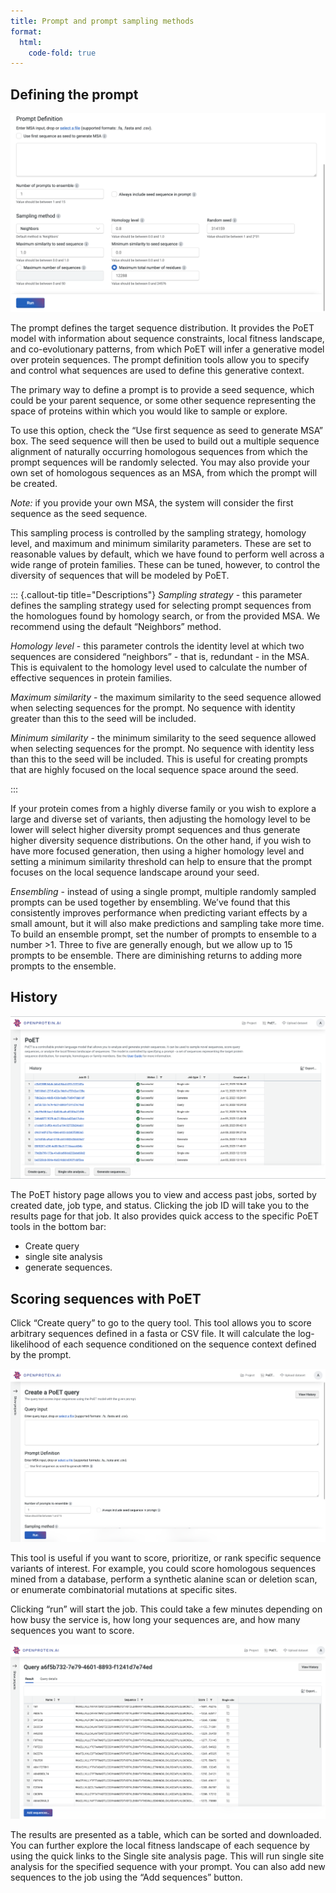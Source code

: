 ```yaml
---
title: Prompt and prompt sampling methods
format:
  html:
    code-fold: true
---
```


## Defining the prompt

![](../p2p_images/46_prompt.png)

The prompt defines the target sequence distribution. It provides the PoET model with information about sequence constraints, local fitness landscape, and co-evolutionary patterns, from which PoET will infer a generative model over protein sequences. The prompt definition tools allow you to specify and control what sequences are used to define this generative context.

The primary way to define a prompt is to provide a seed sequence, which could be your parent sequence, or some other sequence representing the space of proteins within which you would like to sample or explore. 

To use this option, check the “Use first sequence as seed to generate MSA” box. The seed sequence will then be used to build out a multiple sequence alignment of naturally occurring homologous sequences from which the prompt sequences will be randomly selected. You may also provide your own set of homologous sequences as an MSA, from which the prompt will be created. 

*Note:* if you provide your own MSA, the system will consider the first sequence as the seed sequence.


This sampling process is controlled by the sampling strategy, homology level, and maximum and minimum similarity parameters. These are set to reasonable values by default, which we have found to perform well across a wide range of protein families. These can be tuned, however, to control the diversity of sequences that will be modeled by PoET.

::: {.callout-tip title="Descriptions"}
*Sampling strategy* - this parameter defines the sampling strategy used for selecting prompt sequences from the homologues found by homology search, or from the provided MSA. We recommend using the default “Neighbors” method.

*Homology level* - this parameter controls the identity level at which two sequences are considered “neighbors” - that is, redundant - in the MSA. This is equivalent to the homology level used to calculate the number of effective sequences in protein families.

*Maximum similarity* -  the maximum similarity to the seed sequence allowed when selecting sequences for the prompt. No sequence with identity greater than this to the seed will be included.

*Minimum similarity* - the minimum similarity to the seed sequence allowed when selecting sequences for the prompt. No sequence with identity less than this to the seed will be included. This is useful for creating prompts that are highly focused on the local sequence space around the seed.

:::

If your protein comes from a highly diverse family or you wish to explore a large and diverse set of variants, then adjusting the homology level to be lower will select higher diversity prompt sequences and thus generate higher diversity sequence distributions. On the other hand, if you wish to have more focused generation, then using a higher homology level and setting a minimum similarity threshold can help to ensure that the prompt focuses on the local sequence landscape around your seed. 

*Ensembling* - instead of using a single prompt, multiple randomly sampled prompts can be used together by ensembling. We’ve found that this consistently improves performance when predicting variant effects by a small amount, but it will also make predictions and sampling take more time. To build an ensemble prompt, set the number of prompts to ensemble to a number >1. Three to five are generally enough, but we allow up to 15 prompts to be ensemble. There are diminishing returns to adding more prompts to the ensemble.

## History

![](../p2p_images/47_history.png)

The PoET history page allows you to view and access past jobs, sorted by created date, job type, and status. Clicking the job ID will take you to the results page for that job. It also provides quick access to the specific PoET tools in the bottom bar:
* Create query
* single site analysis
* generate sequences.

## Scoring sequences with PoET

Click “Create query” to go to the query tool. This tool allows you to score arbitrary sequences defined in a fasta or CSV file. It will calculate the log-likelihood of each sequence conditioned on the sequence context defined by the prompt.

![](../p2p_images/48_query_input.png)

This tool is useful if you want to score, prioritize, or rank specific sequence variants of interest. For example, you could score homologous sequences mined from a database, perform a synthetic alanine scan or deletion scan, or enumerate combinatorial mutations at specific sites.

Clicking “run” will start the job. This could take a few minutes depending on how busy the service is, how long your sequences are, and how many sequences you want to score.

![](../p2p_images/49_prots_result.png)

The results are presented as a table, which can be sorted and downloaded. You can further explore the local fitness landscape of each sequence by using the quick links to the Single site analysis page. This will run single site analysis for the specified sequence with your prompt. You can also add new sequences to the job using the “Add sequences” button.
